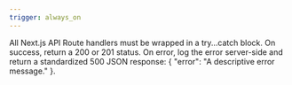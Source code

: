 ```yaml
---
trigger: always_on
---
```


All Next.js API Route handlers must be wrapped in a try...catch block. On success, return a 200 or 201 status. On error, log the error server-side and return a standardized 500 JSON response: { "error": "A descriptive error message." }.